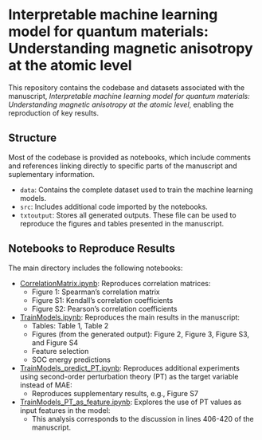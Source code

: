 # Interpretable machine learning model for quantum materials: Understanding magnetic anisotropy at the atomic level
This repository contains the codebase and datasets associated with the manuscript, *Interpretable machine learning model for quantum materials: Understanding magnetic anisotropy at the atomic level*, enabling the reproduction of key results. 

## Structure
Most of the codebase is provided as notebooks, which include comments and references linking directly to specific parts of the manuscript and suplementary information.

* `data`: Contains the complete dataset used to train the machine learning models.
* `src`: Includes additional code imported by the notebooks.
* `txtoutput`: Stores all generated outputs. These file can be used to reproduce the figures and tables presented in the manuscript.

## Notebooks to Reproduce Results
The main directory includes the following notebooks:
* [CorrelationMatrix.ipynb](CorrelationMatrix.ipynb): Reproduces correlation matrices:
  * Figure 1: Spearman’s correlation matrix
  * Figure S1: Kendall’s correlation coefficients
  * Figure S2: Pearson’s correlation coefficients
* [TrainModels.ipynb](TrainModels.ipynb): Reproduces the main results in the manuscript:
  * Tables: Table 1, Table 2
  * Figures (from the generated output): Figure 2, Figure 3, Figure S3, and Figure S4
  * Feature selection
  * SOC energy predictions 
* [TrainModels_predict_PT.ipynb](TrainModels_predict_PT.ipynb): Reproduces additional experiments using second-order perturbation theory (PT) as the target variable instead of MAE:
  * Reproduces supplementary results, e.g., Figure S7
* [TrainModels_PT_as_feature.ipynb](TrainModels_PT_as_feature.ipynb): Explores the use of PT values as input features in the model:
  * This analysis corresponds to the discussion in lines 406-420 of the manuscript.
